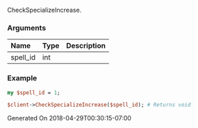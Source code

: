 CheckSpecializeIncrease.
### Arguments
**Name**|**Type**|**Description**
:---|:---|:---
spell_id|int|

### Example

```perl
my $spell_id = 1;

$client->CheckSpecializeIncrease($spell_id); # Returns void
```


Generated On 2018-04-29T00:30:15-07:00